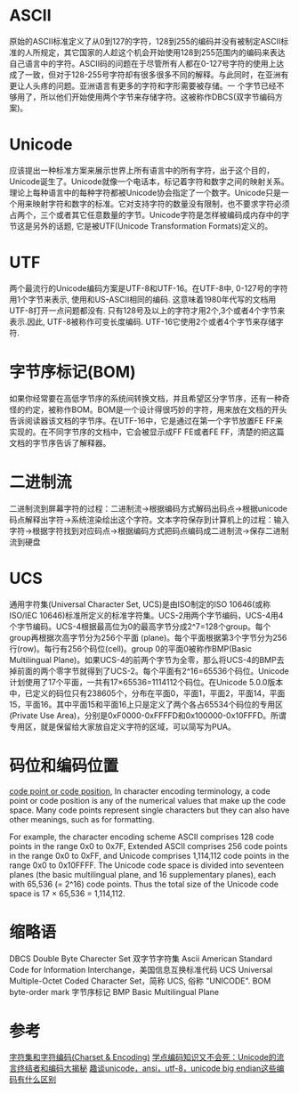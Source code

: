 # ASCII
原始的ASCII标准定义了从0到127的字符，128到255的编码并没有被制定ASCII标准的人所规定，其它国家的人趁这个机会开始使用128到255范围内的编码来表达自己语言中的字符。ASCII码的问题在于尽管所有人都在0-127号字符的使用上达成了一致，但对于128-255号字符却有很多很多不同的解释。与此同时，在亚洲有更让人头疼的问题。亚洲语言有更多的字符和字形需要被存储。一 个字节已经不够用了，所以他们开始使用两个字节来存储字符。这被称作DBCS(双字节编码方案)。

# Unicode
应该提出一种标准方案来展示世界上所有语言中的所有字符，出于这个目的，Unicode诞生了。Unicode就像一个电话本，标记着字符和数字之间的映射关系。理论上每种语言中的每种字符都被Unicode协会指定了一个数字。Unicode只是一个用来映射字符和数字的标准。它对支持字符的数量没有限制，也不要求字符必须占两个，三个或者其它任意数量的字节。Unicode字符是怎样被编码成内存中的字节这是另外的话题, 它是被UTF(Unicode Transformation Formats)定义的。

# UTF
两个最流行的Unicode编码方案是UTF-8和UTF-16。在UTF-8中, 0-127号的字符用1个字节来表示, 使用和US-ASCII相同的编码. 这意味着1980年代写的文档用UTF-8打开一点问题都没有. 只有128号及以上的字符才用2个,3个或者4个字节来表示.因此, UTF-8被称作可变长度编码. UTF-16它使用2个或者4个字节来存储字符. 

# 字节序标记(BOM)
如果你经常要在高低字节序的系统间转换文档，并且希望区分字节序，还有一种奇怪的约定，被称作BOM。BOM是一个设计得很巧妙的字符，用来放在文档的开头告诉阅读器该文档的字节序。在UTF-16中，它是通过在第一个字节放置FE FF来实现的。在不同字节序的文档中，它会被显示成FF FE或者FE FF，清楚的把这篇文档的字节序告诉了解释器。

# 二进制流
二进制流到屏幕字符的过程：二进制流->根据编码方式解码出码点->根据unicode码点解释出字符->系统渲染绘出这个字符。文本字符保存到计算机上的过程：输入字符->根据字符找到对应码点->根据编码方式把码点编码成二进制流->保存二进制流到硬盘 

# UCS
通用字符集(Universal Character Set, UCS)是由ISO制定的ISO 10646(或称ISO/IEC 10646)标准所定义的标准字符集。UCS-2用两个字节编码，UCS-4用4个字节编码。UCS-4根据最高位为0的最高字节分成2^7=128个group。每个group再根据次高字节分为256个平面 (plane)。每个平面根据第3个字节分为256行(row)。每行有256个码位(cell)。group 0的平面0被称作BMP(Basic Multilingual Plane)。如果UCS-4的前两个字节为全零，那么将UCS-4的BMP去掉前面的两个零字节就得到了UCS-2。每个平面有2^16=65536个码位。Unicode计划使用了17个平面，一共有17×65536=1114112个码位。在Unicode 5.0.0版本中，已定义的码位只有238605个，分布在平面0，平面1，平面2，平面14，平面15，平面16。其中平面15和平面16上只是定义了两个各占65534个码位的专用区(Private Use Area)，分别是0xF0000-0xFFFFD和0x100000-0x10FFFD。所谓专用区，就是保留给大家放自定义字符的区域，可以简写为PUA。

# 码位和编码位置
[code point or code position](http://en.wikipedia.org/wiki/Code_point), In character encoding terminology, a code point or code position is any of the numerical values that make up the code space. Many code points represent single characters but they can also have other meanings, such as for formatting.

For example, the character encoding scheme ASCII comprises 128 code points in the range 0x0 to 0x7F, Extended ASCII comprises 256 code points in the range 0x0 to 0xFF, and Unicode comprises 1,114,112 code points in the range 0x0 to 0x10FFFF. The Unicode code space is divided into seventeen planes (the basic multilingual plane, and 16 supplementary planes), each with 65,536 (= 2^16) code points. Thus the total size of the Unicode code space is 17 × 65,536 = 1,114,112. 

# 缩略语
DBCS   Double Byte Charecter Set 双字节字符集
Ascii     American Standard Code for Information Interchange，美国信息互换标准代码 
UCS     Universal Multiple-Octet Coded Character Set，简称 UCS, 俗称 "UNICODE". 
BOM     byte-order mark 字节序标记 
BMP     Basic Multilingual Plane

# 参考
[字符集和字符编码(Charset & Encoding)](http://www.cnblogs.com/skynet/archive/2011/05/03/2035105.html)
[学点编码知识又不会死：Unicode的流言终结者和编码大揭秘](http://www.freebuf.com/articles/others-articles/25623.html) 
[趣谈unicode，ansi，utf-8，unicode big endian这些编码有什么区别](http://www.freebuf.com/articles/others-articles/25623.html)